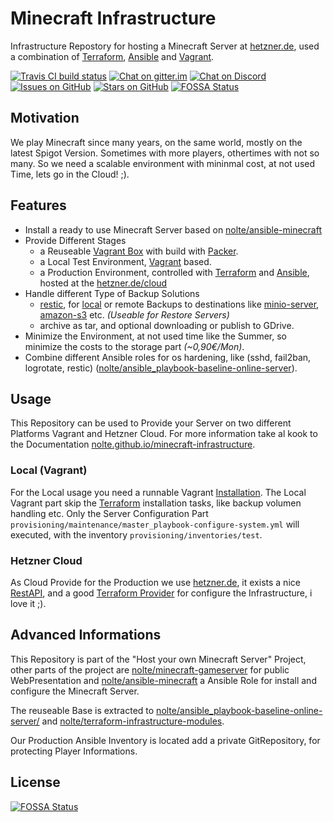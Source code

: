 # Minecraft Infrastructure

Infrastructure Repostory for hosting a Minecraft Server at [hetzner.de](https://hetzner.de/cloud), used a combination of [Terraform](https://www.terraform.io), [Ansible](https://ansible.com) and [Vagrant](https://www.vagrantup.com).

[![Travis CI build status](https://travis-ci.org/nolte/minecraft-infrastructure.svg?branch=master)](https://travis-ci.org/nolte/minecraft-infrastructure) [![Chat on gitter.im](https://badges.gitter.im/noltes-minecraft-server/Lobby.svg)](https://gitter.im/noltes-minecraft-server/Lobby?utm_source=badge&utm_medium=badge&utm_campaign=pr-badge&utm_content=badge) [![Chat on Discord](https://img.shields.io/discord/516299557412274209.svg)](https://discord.gg/tFZmkxW) [![Issues on GitHub](https://img.shields.io/github/issues/nolte/minecraft-infrastructure.svg)](https://github.com/nolte/minecraft-infrastructure/issues) [![Stars on GitHub](https://img.shields.io/github/stars/nolte/minecraft-infrastructure.svg?style=social&label=Star)](https://github.com/nolte/minecraft-infrastructure/stargazers/)
[![FOSSA Status](https://app.fossa.io/api/projects/git%2Bgithub.com%2Fnolte%2Fminecraft-infrastructure.svg?type=shield)](https://app.fossa.io/projects/git%2Bgithub.com%2Fnolte%2Fminecraft-infrastructure?ref=badge_shield)

## Motivation

We play Minecraft since many years, on the same world, mostly on the latest Spigot Version. Sometimes with more players, othertimes with not so many.
So we need a scalable environment with mininmal cost, at not used Time, lets go in the Cloud! ;).

## Features

* Install a ready to use Minecraft Server based on [nolte/ansible-minecraft](https://github.com/nolte/ansible-minecraft)
* Provide Different Stages
  * a Reuseable [Vagrant Box](https://www.vagrantup.com) with build with [Packer](https://www.packer.io).
  * a Local Test Environment, [Vagrant](https://www.vagrantup.com) based.
  * a Production Environment, controlled with [Terraform](https://www.terraform.io) and [Ansible](https://ansible.com), hosted at the [hetzner.de/cloud](https://hetzner.de/cloud)
* Handle different Type of Backup Solutions
    * [restic](https://restic.readthedocs.io), for [local](https://restic.readthedocs.io/en/stable/030_preparing_a_new_repo.html#local) or remote Backups to destinations like [minio-server](https://restic.readthedocs.io/en/stable/030_preparing_a_new_repo.html#minio-server), [amazon-s3](https://restic.readthedocs.io/en/stable/030_preparing_a_new_repo.html#amazon-s3) etc. _(Useable for Restore Servers)_
    * archive as tar, and optional downloading or publish to GDrive.
* Minimize the Environment, at not used time like the Summer, so minimize the costs to the storage part _(~0,90€/Mon)_.
* Combine different Ansible roles for os hardening, like (sshd, fail2ban, logrotate, restic) ([nolte/ansible_playbook-baseline-online-server](https://github.com/nolte/ansible_playbook-baseline-online-server)). 


## Usage

This Repository can be used to Provide your Server on two different Platforms Vagrant and Hetzner Cloud. For more information take al kook to the Documentation [nolte.github.io/minecraft-infrastructure](https://nolte.github.io/minecraft-infrastructure/index.html).

### Local (Vagrant)

For the Local usage you need a runnable Vagrant [Installation](https://www.vagrantup.com/docs/installation/).
The Local Vagrant part skip the [Terraform](https://www.terraform.io) installation tasks, like backup volumen handling etc. Only the Server Configuration Part ``provisioning/maintenance/master_playbook-configure-system.yml`` will executed, with the inventory ``provisioning/inventories/test``.

### Hetzner Cloud

As Cloud Provide for the Production we use [hetzner.de](https://hetzner.de/cloud), it exists a nice [RestAPI](https://docs.hetzner.cloud/), and a good [Terraform Provider](https://www.terraform.io/docs/providers/hcloud/index.html) for configure the Infrastructure, i love it ;).

## Advanced Informations

This Repository is part of the "Host your own Minecraft Server" Project, other parts of the project are [nolte/minecraft-gameserver](https://github.com/nolte/minecraft-gameserver) for public WebPresentation and [nolte/ansible-minecraft](https://github.com/nolte/ansible-minecraft) a Ansible Role for install and configure the Minecraft Server.

The reuseable Base is extracted to [nolte/ansible_playbook-baseline-online-server/](https://nolte.github.io/ansible_playbook-baseline-online-server/) and [nolte/terraform-infrastructure-modules](https://nolte.github.io/terraform-infrastructure-modules/).

Our Production Ansible Inventory is located add a private GitRepository, for protecting Player Informations.


## License
[![FOSSA Status](https://app.fossa.io/api/projects/git%2Bgithub.com%2Fnolte%2Fminecraft-infrastructure.svg?type=large)](https://app.fossa.io/projects/git%2Bgithub.com%2Fnolte%2Fminecraft-infrastructure?ref=badge_large)
